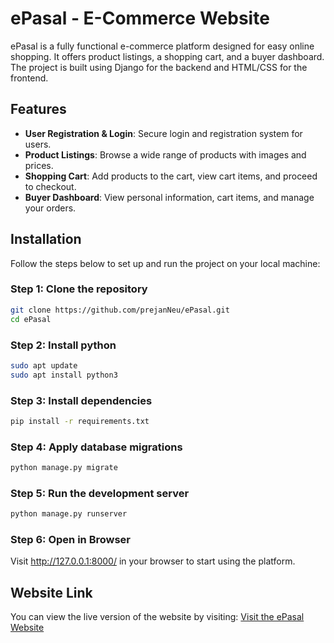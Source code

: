 # ePasal - E-Commerce Website

ePasal is a fully functional e-commerce platform designed for easy online shopping. It offers product listings, a shopping cart, and a buyer dashboard. The project is built using Django for the backend and HTML/CSS for the frontend.

## Features

- **User Registration & Login**: Secure login and registration system for users.
- **Product Listings**: Browse a wide range of products with images and prices.
- **Shopping Cart**: Add products to the cart, view cart items, and proceed to checkout.
- **Buyer Dashboard**: View personal information, cart items, and manage your orders.

## Installation

Follow the steps below to set up and run the project on your local machine:

### Step 1: Clone the repository
```bash
git clone https://github.com/prejanNeu/ePasal.git
cd ePasal
```

### Step 2: Install python

```bash
sudo apt update
sudo apt install python3
```

### Step 3: Install dependencies

```bash
pip install -r requirements.txt
```

### Step 4: Apply database migrations

```bash
python manage.py migrate
```


### Step 5: Run the development server
```bash
python manage.py runserver
```


### Step 6: Open in Browser
Visit http://127.0.0.1:8000/ in your browser to start using the platform.

## Website Link
You can view the live version of the website by visiting: [Visit the ePasal Website](http://prejjj.pythonanywhere.com)


